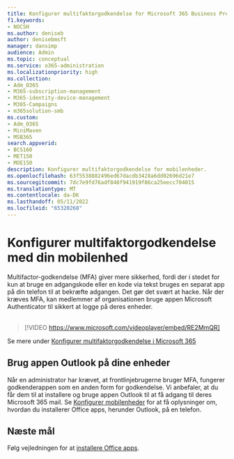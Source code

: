 ```yaml
---
title: Konfigurer multifaktorgodkendelse for Microsoft 365 Business Premium
f1.keywords:
- NOCSH
ms.author: deniseb
author: denisebmsft
manager: dansimp
audience: Admin
ms.topic: conceptual
ms.service: o365-administration
ms.localizationpriority: high
ms.collection:
- Adm_O365
- M365-subscription-management
- M365-identity-device-management
- M365-Campaigns
- m365solution-smb
ms.custom:
- Adm_O365
- MiniMaven
- MSB365
search.appverid:
- BCS160
- MET150
- MOE150
description: Konfigurer multifaktorgodkendelse for mobilenheder.
ms.openlocfilehash: 63f5538882496ed67dacdb3428a6dd02696d21e7
ms.sourcegitcommit: 7dc7e9fd76adf848f941919f86ca25eecc704015
ms.translationtype: MT
ms.contentlocale: da-DK
ms.lasthandoff: 05/11/2022
ms.locfileid: "65320268"
---
```

# <a name="set-up-multifactor-authentication-with-your-mobile-device"></a>Konfigurer multifaktorgodkendelse med din mobilenhed

Multifactor-godkendelse (MFA) giver mere sikkerhed, fordi der i stedet for kun at bruge en adgangskode eller en kode via tekst bruges en separat app på din telefon til at bekræfte adgangen. Det gør det svært at hacke. Når der kræves MFA, kan medlemmer af organisationen bruge appen Microsoft Authenticator til sikkert at logge på deres enheder. <br/><br/>

> [!VIDEO https://www.microsoft.com/videoplayer/embed/RE2MmQR]

Se mere under [Konfigurer multifaktorgodkendelse i Microsoft 365](https://support.office.com/article/a32541df-079c-420d-9395-9d59354f7225)

## <a name="use-the-outlook-app-on-your-devices"></a>Brug appen Outlook på dine enheder

Når en administrator har krævet, at frontlinjebrugerne bruger MFA, fungerer godkenderappen som en anden form for godkendelse. Vi anbefaler, at du får dem til at installere og bruge appen Outlook til at få adgang til deres Microsoft 365 mail. Se [Konfigurer mobilenheder](../admin/setup/set-up-mobile-devices.md) for at få oplysninger om, hvordan du installerer Office apps, herunder Outlook, på en telefon.

## <a name="next-objective"></a>Næste mål

Følg vejledningen for at [installere Office apps](m365bp-install-office-apps.md).

 
